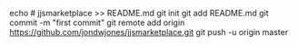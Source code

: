 echo # jjsmarketplace >> README.md
git init
git add README.md
git commit -m "first commit"
git remote add origin https://github.com/jondwjones/jjsmarketplace.git
git push -u origin master

